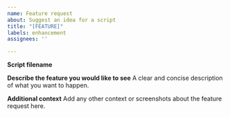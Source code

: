 ```yaml
---
name: Feature request
about: Suggest an idea for a script
title: "[FEATURE]"
labels: enhancement
assignees: ''

---
```


**Script filename**


**Describe the feature you would like to see**
A clear and concise description of what you want to happen.


**Additional context**
Add any other context or screenshots about the feature request here.
